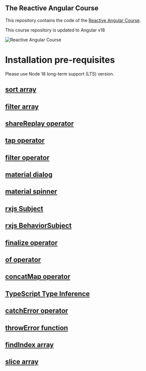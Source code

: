 ## The Reactive Angular Course

This repository contains the code of the [Reactive Angular Course](https://angular-university.io/course/reactive-angular-course).

This course repository is updated to Angular v18

![Reactive Angular Course](https://angular-university.s3-us-west-1.amazonaws.com/course-images/reactive-angular-course.jpg)

# Installation pre-requisites

Please use Node 18 long-term support (LTS) version.

## [sort array](https://developer.mozilla.org/en-US/docs/Web/JavaScript/Reference/Global_Objects/Array/sort#syntax)

## [filter array](https://developer.mozilla.org/en-US/docs/Web/JavaScript/Reference/Global_Objects/Array/filter#syntax)

## [shareReplay operator](https://rxjs.dev/api/operators/shareReplay)

## [tap operator](https://rxjs.dev/api/operators/tap)

## [filter operator](https://rxjs.dev/api/operators/filter)

## [material dialog](https://material.angular.io/components/dialog/overview)

## [material spinner](https://material.angular.io/components/progress-spinner/overview)

## [rxjs Subject](https://rxjs.dev/api/index/class/Subject)

## [rxjs BehaviorSubject](https://rxjs.dev/api/index/class/BehaviorSubject#behaviorsubject)

## [finalize operator](https://rxjs.dev/api/operators/finalize#finalize)

## [of operator](https://rxjs.dev/api/index/function/of)

## [concatMap operator](https://rxjs.dev/api/index/function/concatMap)

## [TypeScript Type Inference](https://medium.com/@sahil90085/typescript-type-inference-a-comprehensive-guide-40c888c6d78f)

## [catchError operator](https://rxjs.dev/api/operators/catchError#catcherror)

## [throwError function](https://rxjs.dev/api/index/function/throwError#throwerror)

## [findIndex array](https://developer.mozilla.org/en-US/docs/Web/JavaScript/Reference/Global_Objects/Array/findIndex)

## [slice array](https://developer.mozilla.org/en-US/docs/Web/JavaScript/Reference/Global_Objects/Array/slice)
